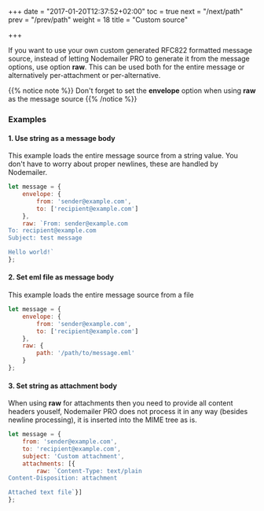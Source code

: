 +++
date = "2017-01-20T12:37:52+02:00"
toc = true
next = "/next/path"
prev = "/prev/path"
weight = 18
title = "Custom source"

+++

If you want to use your own custom generated RFC822 formatted message source, instead of letting Nodemailer PRO to generate it from the message options, use option **raw**. This can be used both for the entire message or alternatively per-attachment or per-alternative.

{{% notice note %}}
Don't forget to set the **envelope** option when using **raw** as the message source
{{% /notice %}}

### Examples

#### 1\. Use string as a message body

This example loads the entire message source from a string value. You don't have to worry about proper newlines, these are handled by Nodemailer.

```javascript
let message = {
    envelope: {
        from: 'sender@example.com',
        to: ['recipient@example.com']
    },
    raw: `From: sender@example.com
To: recipient@example.com
Subject: test message

Hello world!`
};
```

#### 2\. Set eml file as message body

This example loads the entire message source from a file

```javascript
let message = {
    envelope: {
        from: 'sender@example.com',
        to: ['recipient@example.com']
    },
    raw: {
        path: '/path/to/message.eml'
    }
};
```

#### 3\. Set string as attachment body

When using **raw** for attachments then you need to provide all content headers youself, Nodemailer PRO does not process it in any way (besides newline processing), it is inserted into the MIME tree as is.

```javascript
let message = {
    from: 'sender@example.com',
    to: 'recipient@example.com',
    subject: 'Custom attachment',
    attachments: [{
        raw: `Content-Type: text/plain
Content-Disposition: attachment

Attached text file`}]
};
```
